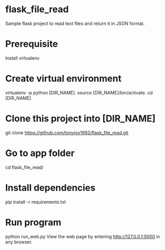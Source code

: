 # flask_file_read
Sample flask project to read text files and return it in JSON format.

# Prerequisite
Install virtualenv

# Create virtual environment
virtualenv -p python [DIR_NAME]. 
source [DIR_NAME]/bin/activate.
cd [DIR_NAME]

# Clone this project into [DIR_NAME]
git clone https://github.com/tonyjoy1992/flask_file_read.git 

# Go to app folder
cd flask_file_read/

# Install dependencies
pip install -r requirements.txt

# Run program
python run_web.py
View the web page by entering http://127.0.0.1:5000 in any browser.
